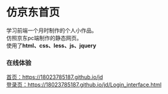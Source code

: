 # 仿京东首页
学习前端一个月时制作的个人小作品。
<br>仿照京东pc端制作的静态网页。
<br>使用了**html、css、less、js、jquery**

### 在线体验
<div>
  <a href='https://18023785187.github.io/jd'>首页：https://18023785187.github.io/jd</a>
  <br>
  <a href='https://18023785187.github.io/jd/Login_interface.html'>登录页：https://18023785187.github.io/jd/Login_interface.html</a>
</div>
